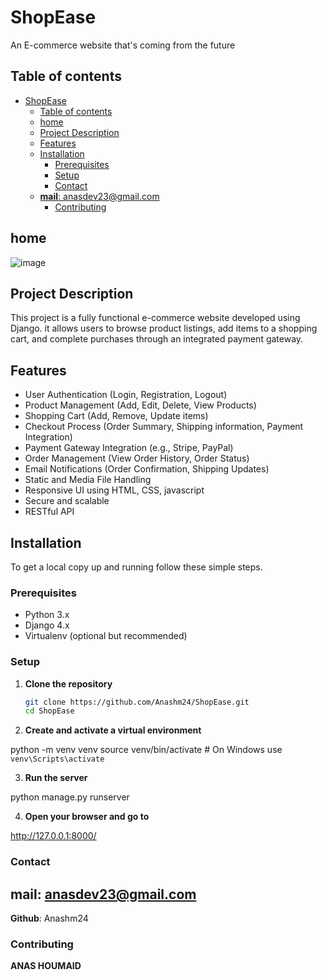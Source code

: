 # ShopEase

An E-commerce website that's coming from the future

## Table of contents

- [ShopEase](#shopease)
  - [Table of contents](#table-of-contents)
  - [home](#home)
  - [Project Description](#project-description)
  - [Features](#features)
  - [Installation](#installation)
    - [Prerequisites](#prerequisites)
    - [Setup](#setup)
    - [Contact](#contact)
  - [**mail**: anasdev23@gmail.com](#mail-anasdev23gmailcom)
    - [Contributing](#contributing)

## home

![image](https://github.com/Anashm24/ShopEase/blob/main/static/images/ShopeEase.png)

## Project Description

This project is a fully functional e-commerce website developed using Django. it allows users to browse product listings, add items to a shopping cart, and complete purchases through an integrated payment gateway.

## Features

- User Authentication (Login, Registration, Logout)
- Product Management (Add, Edit, Delete, View Products)
- Shopping Cart (Add, Remove, Update items)
- Checkout Process (Order Summary, Shipping information, Payment Integration)
- Payment Gateway Integration (e.g., Stripe, PayPal)
- Order Management (View Order History, Order Status)
- Email Notifications (Order Confirmation, Shipping Updates)
- Static and Media File Handling
- Responsive UI using HTML, CSS, javascript
- Secure and scalable
- RESTful API

## Installation

To get a local copy up and running follow these simple steps.

### Prerequisites

- Python 3.x
- Django 4.x
- Virtualenv (optional but recommended)

### Setup

1. **Clone the repository**

   ```sh
   git clone https://github.com/Anashm24/ShopEase.git
   cd ShopEase

2. **Create and activate a virtual environment**

python -m venv venv
source venv/bin/activate  # On Windows use `venv\Scripts\activate`

3. **Run the server**

python manage.py runserver

4. **Open your browser and go to**

http://127.0.0.1:8000/

### Contact

**mail**: anasdev23@gmail.com
--
**Github**: Anashm24


### Contributing

**ANAS HOUMAID**
